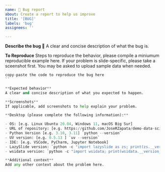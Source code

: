 ```yaml
---
name: 🐛 Bug report
about: Create a report to help us improve
title: '[BUG]'
labels: 'bug'
assignees: ''

---
```


<!--Please search for previous issues before reporting the bug-->
<!--If the bug is related to wsidata, please open an issue at wsidata https://github.com/rendeirolab/wsidata/issues-->

**Describe the bug 🐛**
A clear and concise description of what the bug is.

**To Reproduce**
Steps to reproduce the behavior, please compile a miniumum reproducible example here.
If your problem is slide-specific, please take a sceenshot first. You may be asked to upload sample data when needed.

```python
copy-paste the code to reproduce the bug here
``

**Expected behavior**
A clear and concise description of what you expected to happen.

**Screenshots**
If applicable, add screenshots to help explain your problem.

**Desktop (please complete the following information):**

- OS: [e.g. Linux Ubuntu 20.04, Windows 11, macOS Big Sur]
- URL of repository: [e.g. https://github.com/JoseRZapata/demo-data-science-template]
- Python Version [e.g. 3.10, 3.11] `python --version`
- UV version: [e.g. 0.5.13 ] `uv --version`
- IDE: [e.g. VSCode, PyCharm, Jupyter Notebook]
- LazySlide version: `python -c "import lazyslide as zs; print(zs.__version__)"`
- wsidata version: `python -c "import wsidata; print(wsidata.__version__)"`

**Additional context**
Add any other context about the problem here.